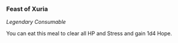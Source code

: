 ### Feast of Xuria
_Legendary Consumable_

You can eat this meal to clear all HP and Stress and gain 1d4 Hope.